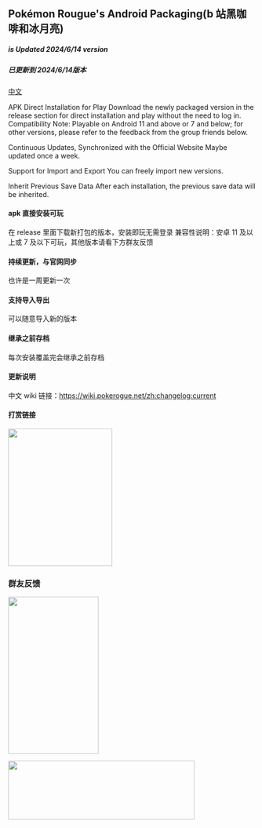 <!--
 * @Author: nzgw
 * @Date: 2024-06-01 02:00:03
 * @LastEditors: nzgw
 * @LastEditTime: 2024-06-07 14:02:56
 * @FilePath: \HelloWorld\README.md
 * @Description:
 *
 * Copyright (c) 2024 by ${git_name_email}, All Rights Reserved.
-->

## Pokémon Rougue's Android Packaging(b 站黑咖啡和冰月亮)

##### is Updated 2024/6/14 version

##### 已更新到 2024/6/14版本

[中文](#apk直接安装可玩)

APK Direct Installation for Play
Download the newly packaged version in the release section for direct installation and play without the need to log in.
Compatibility Note: Playable on Android 11 and above or 7 and below; for other versions, please refer to the feedback from the group friends below.

Continuous Updates, Synchronized with the Official Website
Maybe updated once a week.

Support for Import and Export
You can freely import new versions.

Inherit Previous Save Data
After each installation, the previous save data will be inherited.

#### apk 直接安装可玩

在 release 里面下载新打包的版本，安装即玩无需登录
兼容性说明：安卓 11 及以上或 7 及以下可玩，其他版本请看下方群友反馈

#### 持续更新，与官网同步

也许是一周更新一次

#### 支持导入导出

可以随意导入新的版本

#### 继承之前存档

每次安装覆盖完会继承之前存档

#### 更新说明

中文 wiki 链接：https://wiki.pokerogue.net/zh:changelog:current

#### 打赏链接

<a href="https://smms.app/image/dH5gmwYtMaKBrWO" target="_blank"><img src="https://s2.loli.net/2024/06/02/dH5gmwYtMaKBrWO.jpg" width=212 height=280></a>

### 群友反馈

<a href="https://smms.app/image/fOwC29NYQ81rVvy" target="_blank"><img src="https://s2.loli.net/2024/06/02/fOwC29NYQ81rVvy.png" width=184 height=320></a>

<a href="https://smms.app/image/aqo3BJyw8xTrbOV" target="_blank"><img src="https://s2.loli.net/2024/06/02/aqo3BJyw8xTrbOV.png" width=380 height=120></a>
